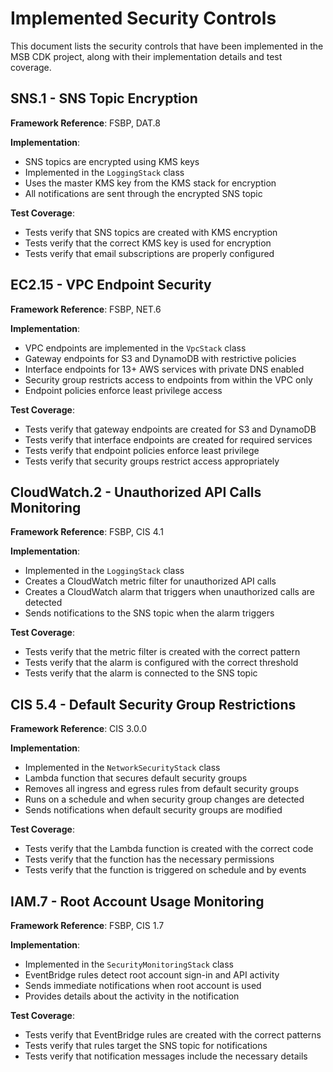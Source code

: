 # Implemented Security Controls

This document lists the security controls that have been implemented in the MSB CDK project, along with their implementation details and test coverage.

## SNS.1 - SNS Topic Encryption

**Framework Reference**: FSBP, DAT.8

**Implementation**:
- SNS topics are encrypted using KMS keys
- Implemented in the `LoggingStack` class
- Uses the master KMS key from the KMS stack for encryption
- All notifications are sent through the encrypted SNS topic

**Test Coverage**:
- Tests verify that SNS topics are created with KMS encryption
- Tests verify that the correct KMS key is used for encryption
- Tests verify that email subscriptions are properly configured

## EC2.15 - VPC Endpoint Security

**Framework Reference**: FSBP, NET.6

**Implementation**:
- VPC endpoints are implemented in the `VpcStack` class
- Gateway endpoints for S3 and DynamoDB with restrictive policies
- Interface endpoints for 13+ AWS services with private DNS enabled
- Security group restricts access to endpoints from within the VPC only
- Endpoint policies enforce least privilege access

**Test Coverage**:
- Tests verify that gateway endpoints are created for S3 and DynamoDB
- Tests verify that interface endpoints are created for required services
- Tests verify that endpoint policies enforce least privilege
- Tests verify that security groups restrict access appropriately

## CloudWatch.2 - Unauthorized API Calls Monitoring

**Framework Reference**: FSBP, CIS 4.1

**Implementation**:
- Implemented in the `LoggingStack` class
- Creates a CloudWatch metric filter for unauthorized API calls
- Creates a CloudWatch alarm that triggers when unauthorized calls are detected
- Sends notifications to the SNS topic when the alarm triggers

**Test Coverage**:
- Tests verify that the metric filter is created with the correct pattern
- Tests verify that the alarm is configured with the correct threshold
- Tests verify that the alarm is connected to the SNS topic

## CIS 5.4 - Default Security Group Restrictions

**Framework Reference**: CIS 3.0.0

**Implementation**:
- Implemented in the `NetworkSecurityStack` class
- Lambda function that secures default security groups
- Removes all ingress and egress rules from default security groups
- Runs on a schedule and when security group changes are detected
- Sends notifications when default security groups are modified

**Test Coverage**:
- Tests verify that the Lambda function is created with the correct code
- Tests verify that the function has the necessary permissions
- Tests verify that the function is triggered on schedule and by events

## IAM.7 - Root Account Usage Monitoring

**Framework Reference**: FSBP, CIS 1.7

**Implementation**:
- Implemented in the `SecurityMonitoringStack` class
- EventBridge rules detect root account sign-in and API activity
- Sends immediate notifications when root account is used
- Provides details about the activity in the notification

**Test Coverage**:
- Tests verify that EventBridge rules are created with the correct patterns
- Tests verify that rules target the SNS topic for notifications
- Tests verify that notification messages include the necessary details